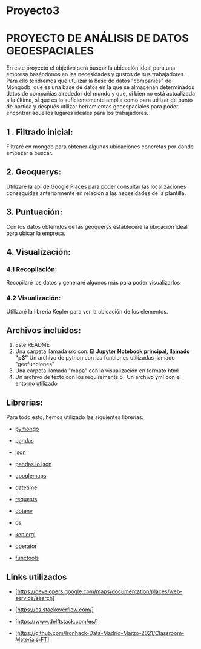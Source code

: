 # Proyecto3
# PROYECTO DE ANÁLISIS DE DATOS GEOESPACIALES

En este proyecto el objetivo será buscar la ubicación ideal para una empresa basándonos en las necesidades y gustos de sus trabajadores. Para ello tendremos que utulizar la base de datos "companies" de Mongodb, que es una base de datos en la que se almacenan determinados datos de compañias alrededor del mundo y que, si bien no está actualizada a la última, sí que es lo suficientemente amplia como para utilizar de punto de partida y después utilizar herramientas geoespaciales para poder encontrar aquellos lugares ideales para los trabajadores.



## 1 .  Filtrado inicial:

Filtraré en mongob para obtener algunas ubicaciones concretas por donde empezar a buscar.

## 2. Geoquerys:

Utilizaré la api de Google Places para poder consultar las localizaciones conseguidas anteriormente en relación a las necesidades de la plantilla.

## 3. Puntuación:

Con los datos obtenidos de las geoquerys estableceré la ubicación ideal para ubicar la empresa.

## 4. Visualización:
### 4.1 Recopilación:
   Recopilaré los datos y generaré algunos más para poder visualizarlos
            
### 4.2 Visualización:
   Utilizaré la libreria Kepler para ver la ubicación de los elementos.
       

## Archivos incluidos:

1. Este README
2. Una carpeta llamada src con:
      **El Jupyter Notebook principal, llamado "p3"**
      Un archivo de python con las funciones utilizadas llamado "geofunciones"
3. Una carpeta llamada "mapa" con la visualización en formato html
4. Un archivo de texto con los requirements
5- Un archivo yml con el entorno utilizado



## Librerias:

Para todo esto, hemos utilizado las siguientes librerias:

- [pymongo](https://pymongo.readthedocs.io/en/stable/)

- [pandas](https://pandas.pydata.org/docs/)

- [json](https://docs.python.org/3/library/json.html)

- [pandas.io.json](https://pandas.pydata.org/docs/reference/api/pandas.json_normalize.html)

- [googlemaps](https://github.com/googlemaps/google-maps-services-python)

- [datetime](https://docs.python.org/3/library/datetime.html)

- [requests](https://docs.python-requests.org/es/latest/)

- [dotenv](https://pypi.org/project/python-dotenv)

- [os](https://docs.python.org/3/library/os.html)

- [keplergl](https://docs.kepler.gl/)

- [operator](https://docs.python.org/3/library/operator.html)

- [functools](https://docs.python.org/3/library/functools.html)

## Links utilizados

- [https://developers.google.com/maps/documentation/places/web-service/search]

- [https://es.stackoverflow.com/]

- [https://www.delftstack.com/es/]

- [https://github.com/Ironhack-Data-Madrid-Marzo-2021/Classroom-Materials-FT]

